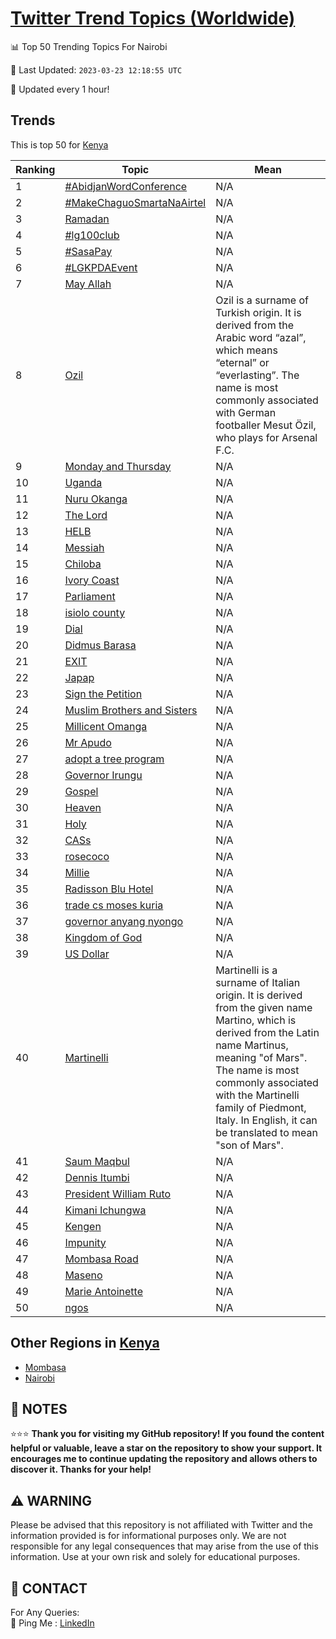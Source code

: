 [Twitter Trend Topics (Worldwide)](https://github.com/ErcinDedeoglu/Twitter-Trend-Topics)
==========


📊 Top 50 Trending Topics For Nairobi

📆 Last Updated: `2023-03-23 12:18:55 UTC`

🔧 Updated every 1 hour!


## Trends

This is top 50 for [Kenya](</Kenya>)

| Ranking | Topic | Mean |
| ------- | ------------ | ------------ |
| 1 | [#AbidjanWordConference](http://twitter.com/search?q=%23AbidjanWordConference) | N/A |
| 2 | [#MakeChaguoSmartaNaAirtel](http://twitter.com/search?q=%23MakeChaguoSmartaNaAirtel) | N/A |
| 3 | [Ramadan](http://twitter.com/search?q=Ramadan) | N/A |
| 4 | [#lg100club](http://twitter.com/search?q=%23lg100club) | N/A |
| 5 | [#SasaPay](http://twitter.com/search?q=%23SasaPay) | N/A |
| 6 | [#LGKPDAEvent](http://twitter.com/search?q=%23LGKPDAEvent) | N/A |
| 7 | [May Allah](http://twitter.com/search?q=May+Allah) | N/A |
| 8 | [Ozil](http://twitter.com/search?q=Ozil) | Ozil is a surname of Turkish origin. It is derived from the Arabic word “azal”, which means “eternal” or “everlasting”. The name is most commonly associated with German footballer Mesut Özil, who plays for Arsenal F.C. |
| 9 | [Monday and Thursday](http://twitter.com/search?q=Monday+and+Thursday) | N/A |
| 10 | [Uganda](http://twitter.com/search?q=Uganda) | N/A |
| 11 | [Nuru Okanga](http://twitter.com/search?q=Nuru+Okanga) | N/A |
| 12 | [The Lord](http://twitter.com/search?q=The+Lord) | N/A |
| 13 | [HELB](http://twitter.com/search?q=HELB) | N/A |
| 14 | [Messiah](http://twitter.com/search?q=Messiah) | N/A |
| 15 | [Chiloba](http://twitter.com/search?q=Chiloba) | N/A |
| 16 | [Ivory Coast](http://twitter.com/search?q=Ivory+Coast) | N/A |
| 17 | [Parliament](http://twitter.com/search?q=Parliament) | N/A |
| 18 | [isiolo county](http://twitter.com/search?q=isiolo+county) | N/A |
| 19 | [Dial](http://twitter.com/search?q=Dial) | N/A |
| 20 | [Didmus Barasa](http://twitter.com/search?q=Didmus+Barasa) | N/A |
| 21 | [EXIT](http://twitter.com/search?q=EXIT) | N/A |
| 22 | [Japap](http://twitter.com/search?q=Japap) | N/A |
| 23 | [Sign the Petition](http://twitter.com/search?q=Sign+the+Petition) | N/A |
| 24 | [Muslim Brothers and Sisters](http://twitter.com/search?q=Muslim+Brothers+and+Sisters) | N/A |
| 25 | [Millicent Omanga](http://twitter.com/search?q=Millicent+Omanga) | N/A |
| 26 | [Mr Apudo](http://twitter.com/search?q=Mr+Apudo) | N/A |
| 27 | [adopt a tree program](http://twitter.com/search?q=adopt+a+tree+program) | N/A |
| 28 | [Governor Irungu](http://twitter.com/search?q=Governor+Irungu) | N/A |
| 29 | [Gospel](http://twitter.com/search?q=Gospel) | N/A |
| 30 | [Heaven](http://twitter.com/search?q=Heaven) | N/A |
| 31 | [Holy](http://twitter.com/search?q=Holy) | N/A |
| 32 | [CASs](http://twitter.com/search?q=CASs) | N/A |
| 33 | [rosecoco](http://twitter.com/search?q=rosecoco) | N/A |
| 34 | [Millie](http://twitter.com/search?q=Millie) | N/A |
| 35 | [Radisson Blu Hotel](http://twitter.com/search?q=Radisson+Blu+Hotel) | N/A |
| 36 | [trade cs moses kuria](http://twitter.com/search?q=trade+cs+moses+kuria) | N/A |
| 37 | [governor anyang nyongo](http://twitter.com/search?q=governor+anyang+nyongo) | N/A |
| 38 | [Kingdom of God](http://twitter.com/search?q=Kingdom+of+God) | N/A |
| 39 | [US Dollar](http://twitter.com/search?q=US+Dollar) | N/A |
| 40 | [Martinelli](http://twitter.com/search?q=Martinelli) | Martinelli is a surname of Italian origin. It is derived from the given name Martino, which is derived from the Latin name Martinus, meaning "of Mars". The name is most commonly associated with the Martinelli family of Piedmont, Italy. In English, it can be translated to mean "son of Mars". |
| 41 | [Saum Maqbul](http://twitter.com/search?q=Saum+Maqbul) | N/A |
| 42 | [Dennis Itumbi](http://twitter.com/search?q=Dennis+Itumbi) | N/A |
| 43 | [President William Ruto](http://twitter.com/search?q=President+William+Ruto) | N/A |
| 44 | [Kimani Ichungwa](http://twitter.com/search?q=Kimani+Ichungwa) | N/A |
| 45 | [Kengen](http://twitter.com/search?q=Kengen) | N/A |
| 46 | [Impunity](http://twitter.com/search?q=Impunity) | N/A |
| 47 | [Mombasa Road](http://twitter.com/search?q=Mombasa+Road) | N/A |
| 48 | [Maseno](http://twitter.com/search?q=Maseno) | N/A |
| 49 | [Marie Antoinette](http://twitter.com/search?q=Marie+Antoinette) | N/A |
| 50 | [ngos](http://twitter.com/search?q=ngos) | N/A |



## Other Regions in [Kenya](</Kenya>)

* [Mombasa](</Kenya/Mombasa.md>)
* [Nairobi](</Kenya/Nairobi.md>)



## 📝 NOTES

⭐⭐⭐ **Thank you for visiting my GitHub repository! If you found the content helpful or valuable, leave a star on the repository to show your support. It encourages me to continue updating the repository and allows others to discover it. Thanks for your help!**


## ⚠️ WARNING

Please be advised that this repository is not affiliated with Twitter and the information provided is for informational purposes only. We are not responsible for any legal consequences that may arise from the use of this information. Use at your own risk and solely for educational purposes.


## 📨 CONTACT

 For Any Queries:  
            🏓 Ping Me : [LinkedIn](https://www.linkedin.com/in/ercindedeoglu/)
